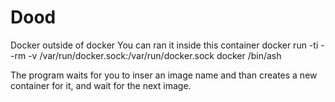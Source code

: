 # Dood
Docker outside of docker
You can ran it inside this container
docker run -ti --rm -v /var/run/docker.sock:/var/run/docker.sock docker /bin/ash

The program waits for you to inser an image name and than creates a new container for it, and wait for the next image.
